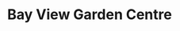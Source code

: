 ---
title: "Bay View Garden Centre"
url: /bolton-le-sands/bay-view-garden-centre/
shop: garden centre
---
